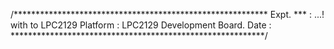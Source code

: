 /**********************************************************
Expt. *** : ...! with to LPC2129
Platform  : LPC2129 Development Board.
Date      : 
**********************************************************/
